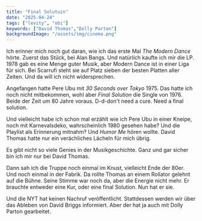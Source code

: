 ```yaml
---
title: "Final Solutuin"
date: "2025-04-24"
tags: ["levity", "obi"]
keywords: ["David Thomas","Dolly Parton"]
backgroundImage: "/assets/img/cinema.png"
---
```

Ich erinner mich noch gut daran, wie ich das erste Mal *The Modern Dance* hörte. Zuerst das Stück, bei Alan Bangs. Und natürlich kaufte ich mir die LP. 1978 gab es eine Menge guter Musik, aber Modern Dance ist in einer Liga für sich. Bei Scarrufi steht sie auf Platz sieben der besten Platten aller Zeiten. Und da will ich nicht widersprechen.

Angefangen hatte Pere Ubu mit *30 Seconds over Tokyo* 1975. Das hatte ich noch nicht mitbekommen, wohl aber *Final Solution* die Single von 1976. Beide der Zeit um 80 Jahre voraus. D-d-don't need a cure. Need a final solution.

Und vielleicht habe ich schon mal erzählt wie ich Pere Ubu in einer Kneipe, noch mit Karnevalsdeko, wahrscheinlich 1980 gesehen habe? Und die Playlist als Erinnerung mitnahm? Und *Humor Me* hören wollte. David Thomas hatte nur ein verächliches Lächeln für mich übrig.

Es gibt nicht so viele Genies in der Musikgeschichte. Ganz und gar sicher bin ich mir nur bei David Thomas.

Dann sah ich die Truppe noch einmal im Knust, vielleicht Ende der 80er. Und noch einmal in der Fabrik. Da rollte Thomas an einem Rollator gelehnt auf die Bühne. Seine Stimme war noch da, aber die Energie nicht mehr. Er brauchte entweder eine Kur, oder eine final Solution. Nun hat er sie.

Und die NYT hat keinen Nachruf veröffentlicht. Stattdessen werden wir über das Ableben von David Briggs informiert. Aber der hat ja auch mit Dolly Parton gearbeitet.